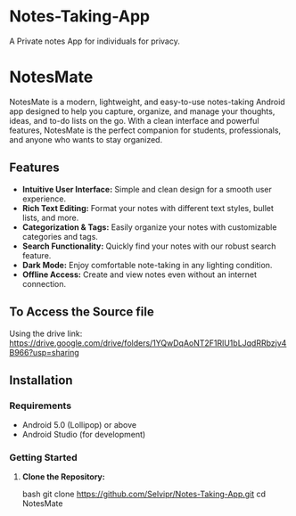 # Notes-Taking-App
A Private notes App for individuals for privacy.
# NotesMate

NotesMate is a modern, lightweight, and easy-to-use notes-taking Android app designed to help you capture, organize, and manage your thoughts, ideas, and to-do lists on the go. With a clean interface and powerful features, NotesMate is the perfect companion for students, professionals, and anyone who wants to stay organized.

## Features

- **Intuitive User Interface:** Simple and clean design for a smooth user experience.
- **Rich Text Editing:** Format your notes with different text styles, bullet lists, and more.
- **Categorization & Tags:** Easily organize your notes with customizable categories and tags.
- **Search Functionality:** Quickly find your notes with our robust search feature.
- **Dark Mode:** Enjoy comfortable note-taking in any lighting condition.
- **Offline Access:** Create and view notes even without an internet connection.

## To Access the Source file
Using the drive link: https://drive.google.com/drive/folders/1YQwDqAoNT2F1RlU1bLJqdRRbzjv4B966?usp=sharing


## Installation

### Requirements

- Android 5.0 (Lollipop) or above
- Android Studio (for development)

### Getting Started

1. **Clone the Repository:**

   bash
   git clone https://github.com/Selvipr/Notes-Taking-App.git
   cd NotesMate
